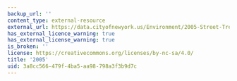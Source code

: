 ```yaml
---
backup_url: ''
content_type: external-resource
external_url: https://data.cityofnewyork.us/Environment/2005-Street-Tree-Census/29bw-z7pj
has_external_licence_warning: true
has_external_license_warning: true
is_broken: ''
license: https://creativecommons.org/licenses/by-nc-sa/4.0/
title: '2005'
uid: 3a8cc566-479f-4ba5-aa98-798a3f3b9d7c
---
```

